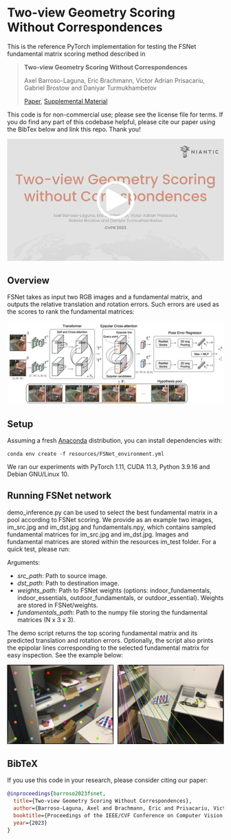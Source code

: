 # Two-view Geometry Scoring Without Correspondences

This is the reference PyTorch implementation for testing the FSNet fundamental matrix scoring method described in

> **Two-view Geometry Scoring Without Correspondences**
>
> Axel Barroso-Laguna, Eric Brachmann, Victor Adrian Prisacariu, Gabriel Brostow and Daniyar Turmukhambetov
>
> [Paper](https://openaccess.thecvf.com/content/CVPR2023/html/Barroso-Laguna_Two-View_Geometry_Scoring_Without_Correspondences_CVPR_2023_paper.html), [Supplemental Material](https://github.com/nianticlabs/scoring-without-correspondences/blob/main/resources/FSNet_supp.pdf)

This code is for non-commercial use; please see the license file for terms. If you do find any part of this codebase helpful, please cite our paper using the BibTex below and link this repo. Thank you!

<p align="center">
  <a href="https://www.youtube.com/watch?v=ZlT5h3uuU1k">
  <img src="resources/teaser_video.png" alt="3 minute CVPR presentation video link" width="550">
  </a>
</p>

## Overview

FSNet takes as input two RGB images and a fundamental matrix, and outputs the relative translation and rotation errors. Such errors are used as the scores to rank the fundamental matrices:
<p align="center">
  <img src="resources/method_overview.png" width="900" />
</p>

## Setup

Assuming a fresh [Anaconda](https://www.anaconda.com/download/) distribution, you can install dependencies with:
```shell
conda env create -f resources/FSNet_environment.yml
```
We ran our experiments with PyTorch 1.11, CUDA 11.3, Python 3.9.16 and Debian GNU/Linux 10.

## Running FSNet network
demo_inference.py can be used to select the best fundamental matrix in a pool according to FSNet scoring. We provide as an example two images, im_src.jpg and im_dst.jpg and fundamentals.npy, which contains sampled fundamental matrices for im_src.jpg and im_dst.jpg. Images and fundamental matrices are stored within the resources im_test folder. For a quick test, please run:

Arguments:

  * _src_path_: Path to source image.
  * _dst_path_: Path to destination image.
  * _weights_path_: Path to FSNet weights (options: indoor_fundamentals, indoor_essentials, outdoor_fundamentals, or outdoor_essential). Weights are stored in FSNet/weights.
  * _fundamentals_path_: Path to the numpy file storing the fundamental matrices (N x 3 x 3).

The demo script returns the top scoring fundamental matrix and its predicted translation and rotation errors. Optionally, the script also prints the epipolar lines corresponding to the selected fundamental matrix for easy inspection. See the example below:
<div align="center">
  <img src="resources/im_test/epi_lines.jpg" width="700" />
</div>

## BibTeX

If you use this code in your research, please consider citing our paper:

```bibtex
@inproceedings{barroso2023fsnet,
  title={Two-view Geometry Scoring Without Correspondences},
  author={Barroso-Laguna, Axel and Brachmann, Eric and Prisacariu, Victor and Brostow, Gabriel and Turmukhambetov, Daniyar},
  booktitle={Proceedings of the IEEE/CVF Conference on Computer Vision and Pattern Recognition},
  year={2023}
}
